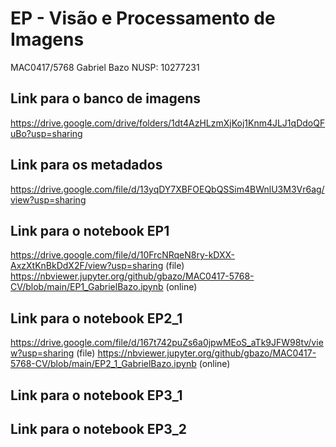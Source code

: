 # EP - Visão e Processamento de Imagens

MAC0417/5768
Gabriel Bazo
NUSP: 10277231

## Link para o banco de imagens

https://drive.google.com/drive/folders/1dt4AzHLzmXjKoj1Knm4JLJ1qDdoQFuBo?usp=sharing

## Link para os metadados

https://drive.google.com/file/d/13yqDY7XBFOEQbQSSim4BWnlU3M3Vr6ag/view?usp=sharing

## Link para o notebook EP1

https://drive.google.com/file/d/10FrcNRqeN8ry-kDXX-AxzXtKnBkDdX2F/view?usp=sharing (file)
https://nbviewer.jupyter.org/github/gbazo/MAC0417-5768-CV/blob/main/EP1_GabrielBazo.ipynb (online)

## Link para o notebook EP2_1

https://drive.google.com/file/d/167t742puZs6a0jpwMEoS_aTk9JFW98tv/view?usp=sharing (file)
https://nbviewer.jupyter.org/github/gbazo/MAC0417-5768-CV/blob/main/EP2_1_GabrielBazo.ipynb (online)

## Link para o notebook EP3_1

## Link para o notebook EP3_2

